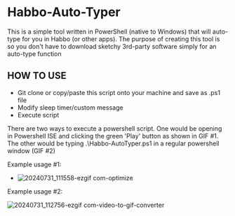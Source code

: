# Habbo-Auto-Typer
This is a simple tool written in PowerShell (native to Windows) that will auto-type for you in Habbo (or other apps). The purpose of creating this tool is so you don't have to download sketchy 3rd-party software simply for an auto-type function

## HOW TO USE
- Git clone or copy/paste this script onto your machine and save as .ps1 file
- Modify sleep timer/custom message
- Execute script

There are two ways to execute a powershell script. One would be opening in Powershell ISE and clicking the green 'Play' button as shown in GIF #1. The other would be typing .\Habbo-AutoTyper.ps1 in a regular powershell window (GIF #2)

Example usage #1:

- ![20240731_111558-ezgif com-optimize](https://github.com/user-attachments/assets/14386a1a-327f-4ff4-9072-b1d018a0eeab)

Example usage #2:

![20240731_112756-ezgif com-video-to-gif-converter](https://github.com/user-attachments/assets/5c1ce601-7f82-4fd4-9b3d-3a74be8854d0)


